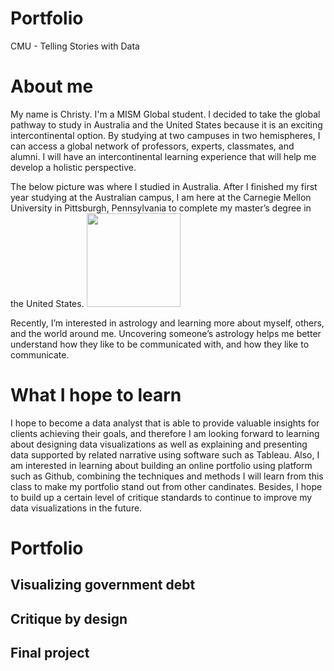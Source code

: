 # Portfolio
CMU - Telling Stories with Data

# About me
My name is Christy. I'm a MISM Global student. I decided to take the global pathway to study in Australia and the United States because it is an exciting intercontinental option. By studying at two campuses in two hemispheres, I can access a global network of professors, experts, classmates, and alumni. I will have an intercontinental learning experience that will help me develop a holistic perspective. 

The below picture was where I studied in Australia. After I finished my first year studying at the Australian campus, I am here at the Carnegie Mellon University in Pittsburgh, Pennsylvania to complete my master’s degree in the United States. 
<img src="https://user-images.githubusercontent.com/116990977/198948699-526a6296-aaad-4cdb-a821-0366421dc592.jpg" width="150"/>

Recently, I’m interested in astrology and learning more about myself, others, and the world around me. Uncovering someone’s astrology helps me better understand how they like to be communicated with, and how they like to communicate.

# What I hope to learn
I hope to become a data analyst that is able to provide valuable insights for clients achieving their goals, and therefore I am looking forward to learning about designing data visualizations as well as explaining and presenting data supported by related narrative using software such as Tableau. Also, I am interested in learning about building an online portfolio using platform such as Github, combining the techniques and methods I will learn from this class to make my portfolio stand out from other candinates. Besides, I hope to build up a certain level of critique standards to continue to improve my data visualizations in the future. 

# Portfolio
## Visualizing government debt
## Critique by design
## Final project
